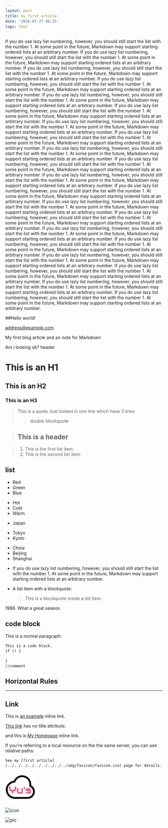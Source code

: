```yaml
---
layout: post
title: my first article
date: '2016-07-27 06:25'
tags: test
---
```

If you do use lazy list numbering, however, you should still start the list with the number 1. At some point in the future, Markdown may support starting ordered lists at an arbitrary number. If you do use lazy list numbering, however, you should still start the list with the number 1. At some point in the future, Markdown may support starting ordered lists at an arbitrary number. If you do use lazy list numbering, however, you should still start the list with the number 1. At some point in the future, Markdown may support starting ordered lists at an arbitrary number. If you do use lazy list numbering, however, you should still start the list with the number 1. At some point in the future, Markdown may support starting ordered lists at an arbitrary number. If you do use lazy list numbering, however, you should still start the list with the number 1. At some point in the future, Markdown may support starting ordered lists at an arbitrary number. If you do use lazy list numbering, however, you should still start the list with the number 1. At some point in the future, Markdown may support starting ordered lists at an arbitrary number. If you do use lazy list numbering, however, you should still start the list with the number 1. At some point in the future, Markdown may support starting ordered lists at an arbitrary number. If you do use lazy list numbering, however, you should still start the list with the number 1. At some point in the future, Markdown may support starting ordered lists at an arbitrary number. If you do use lazy list numbering, however, you should still start the list with the number 1. At some point in the future, Markdown may support starting ordered lists at an arbitrary number. If you do use lazy list numbering, however, you should still start the list with the number 1. At some point in the future, Markdown may support starting ordered lists at an arbitrary number. If you do use lazy list numbering, however, you should still start the list with the number 1. At some point in the future, Markdown may support starting ordered lists at an arbitrary number. If you do use lazy list numbering, however, you should still start the list with the number 1. At some point in the future, Markdown may support starting ordered lists at an arbitrary number. If you do use lazy list numbering, however, you should still start the list with the number 1. At some point in the future, Markdown may support starting ordered lists at an arbitrary number. If you do use lazy list numbering, however, you should still start the list with the number 1. At some point in the future, Markdown may support starting ordered lists at an arbitrary number. If you do use lazy list numbering, however, you should still start the list with the number 1. At some point in the future, Markdown may support starting ordered lists at an arbitrary number. If you do use lazy list numbering, however, you should still start the list with the number 1. At some point in the future, Markdown may support starting ordered lists at an arbitrary number. If you do use lazy list numbering, however, you should still start the list with the number 1. At some point in the future, Markdown may support starting ordered lists at an arbitrary number. If you do use lazy list numbering, however, you should still start the list with the number 1. At some point in the future, Markdown may support starting ordered lists at an arbitrary number. If you do use lazy list numbering, however, you should still start the list with the number 1. At some point in the future, Markdown may support starting ordered lists at an arbitrary number. If you do use lazy list numbering, however, you should still start the list with the number 1. At some point in the future, Markdown may support starting ordered lists at an arbitrary number.

##Hello world!

<address@example.com>

My first blog article and an note for Markdown

Am i looking ok?
header

# This is an H1
## This is an H2
### This is an H3

> This is a quote
> Just looked in one line
> which have 3 lines

>> double blockquote

>## This is a header

>1. This is the first list item.
>2. This is the second list item.


## list

* Red
* Green
* Blue
+ Hot
+ Cold
+ Warm
- Japan
 + Tokyo
 + Kyoto
- China
 - Beijing
 - Shanghai


+ If you do use lazy list numbering, however, you should still start the list with the number 1. At some point in the future, Markdown may support starting ordered lists at an arbitrary number.
*   A list item with a blockquote:

    > This is a blockquote
    > inside a list item.

1986\. What a great season

## code block

This is a normal paragraph:

    This is a code block.
    if () {

    }
    //comment
## Horizontal Rules
***


## Link
This is [an example](http://example.com/ "Title") inline link.

[This link](http://example.net/) has no title attribute.

and this is [My Homepage](http://yus.website/ "MyPage") inline link.

If you're referring to a local resource on the the same server, you can use relative paths:

    See my [first article](../../../../../../../../../img/favicon/favicon.ico) page for details.

![Alt text](/img/favicon/favicon-96x96.png)

![icon](../../../../../../../../../img/favicon/favicon.ico)

![pic](/img/favicon/favicon.ico)
